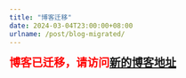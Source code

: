 ```yaml
---
title: "博客迁移"
date: 2024-03-04T23:00:00+08:00
urlname: /post/blog-migrated/
---
```


<div style="font-size:20px;font-weight:bold;color:red !important;">博客已迁移，请访问<a href="https://caorushizi.cn">新的博客地址</a></div>
